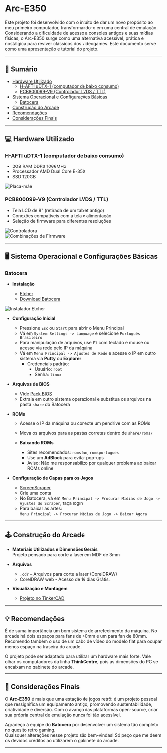 # Arc-E350

Este projeto foi desenvolvido com o intuito de dar um novo propósito ao meu primeiro computador, transformando-o em uma central de emulação. Considerando a dificuldade de acesso a consoles antigos e suas mídias físicas, o Arc-E350 surge como uma alternativa acessível, prática e nostálgica para reviver clássicos dos videogames. Este documento serve como uma apresentação e tutorial do projeto.

---

## 📑 Sumário

- [Hardware Utilizado](#hardware-utilizado)
  - [H-AFTI uDTX-1 (computador de baixo consumo)](#h-afti-udtx-1-computador-de-baixo-consumo)
  - [PCB800099-V9 (Controlador LVDS / TTL)](#pcb800099-v9-controlador-lvds--ttl)
- [Sistema Operacional e Configurações Básicas](#sistema-operacional-e-configurações-básicas)
  - [Batocera](#batocera)
- [Construção do Arcade](#construção-do-arcade)
- [Recomendações](#💡-recomendações)
- [Considerações Finais](#📌-considerações-finais)

---

## 💻 Hardware Utilizado

### H-AFTI uDTX-1 (computador de baixo consumo)

- 2GB RAM DDR3 1066MHz
- Processador AMD Dual Core E-350
- SSD 120GB

![Placa-mãe](img/placa-mae.jpg)

### PCB800099-V9 (Controlador LVDS / TTL)

- Tela LCD de 8" (retirada de um tablet antigo)
- Conexões compatíveis com a tela e alimentação
- Seleção de firmware para diferentes resoluções

![Controladora](img/controladora.jpg)  
![Combinações de Firmware](img/combinacoes.png)

---

## 🖥️ Sistema Operacional e Configurações Básicas

### Batocera

- **Instalação**

  - [Etcher](https://etcher.balena.io/)
  - [Download Batocera](https://batocera.org/download)

![Instalador Etcher](img/etcher.gif)

- **Configuração Inicial**

  - Pressione `Esc` ou `Start` para abrir o Menu Principal
  - Vá em `System Settings -> Language` e selecione `Português Brasileiro`
  - Para manipulação de arquivos, use `F1` com teclado e mouse ou acesse via rede pelo IP da máquina
  - Vá em `Menu Principal -> Ajustes de Rede` e acesse o IP em outro sistema via **Putty** ou **Explorer**
    - Credenciais padrão:
      - Usuário: `root`
      - Senha: `linux`

- **Arquivos de BIOS**

  - Vide [Pack BIOS](https://drive.google.com/file/d/1a3KXU5rptyQXOlibsJxuoVryVIDbopnm/view?usp=sharing)
  - Extraia em outro sistema operacional e substitua os arquivos na pasta `share` do Batocera

- **ROMs**

  - Acesse o IP da máquina ou conecte um pendrive com as ROMs
  - Mova os arquivos para as pastas corretas dentro de `share/roms/`

  - **Baixando ROMs**
    - Sites recomendados: `romsfun`, `romsportugues`
    - Use um **AdBlock** para evitar pop-ups
    - Aviso: Não me responsabilizo por qualquer problema ao baixar ROMs online

- **Configuração de Capas para os Jogos**
  - [ScreenScraper](https://www.screenscraper.fr/index.php)
  - Crie uma conta
  - No Batocera, vá em `Menu Principal -> Procurar Mídias de Jogo -> Ajustes do Scraper`, faça login
  - Para baixar as artes:  
    `Menu Principal -> Procurar Mídias de Jogo -> Baixar Agora`

---

## 🕹️ Construção do Arcade

- **Materiais Utilizados e Dimensões Gerais**  
  Projeto pensado para corte a laser em MDF de 3mm

- **Arquivos**

  - `.cdr` – Arquivos para corte a laser (CorelDRAW)
  - CorelDRAW web - Acesso de 16 dias Grátis.

- **Visualização e Montagem**
  - [Projeto no TinkerCAD](https://www.tinkercad.com/things/cSyrsDrk72K-arce350?sharecode=hKJ7t1MmlwgPOkPFgt--RSSKy72yJf3bz6QZY0FlY2w)

---

## 💡 Recomendações

É de suma importância um bom sistema de arrefecimento da máquina. No arcade há dois espaços para fans de 40mm e um para fan de 80mm.  
Recomendo também o uso de um cabo de vídeo do modelo flat para ocupar menos espaço na traseira do arcade.

O projeto pode ser adaptado para utilizar um hardware mais forte. Vale olhar os computadores da linha **ThinkCentre**, pois as dimensões do PC se encaixam no gabinete do arcade.

---

## 📌 Considerações Finais

O **Arc-E350** é mais que uma estação de jogos retrô: é um projeto pessoal que ressignifica um equipamento antigo, promovendo sustentabilidade, criatividade e diversão. Com o avanço das plataformas open-source, criar sua própria central de emulação nunca foi tão acessível.

Agradeço à equipe do **Batocera** por desenvolver um sistema tão completo no quesito retro gaming.  
Quaisquer alterações nesse projeto são bem-vindas! Só peço que me deem os devidos créditos ao utilizarem o gabinete do arcade.

---
